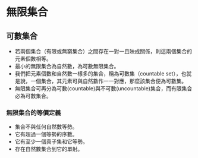 # 無限集合

## 可數集合

* 若兩個集合（有限或無窮集合）之間存在一對一且映成關係，則這兩個集合的元素個數相等。
* 最小的無限集合為自然數，為可數無限集合。
* 我們把元素個數和自然數一樣多的集合，稱為可數集（countable set），也就是說，一個集合，其元素可與自然數作一一對應，那麼該集合便為可數集。
* 無限集合可再分為可數\(countable\)與不可數\(uncountable\)集合，而有限集合必為可數集合。

### 無限集合的等價定義

* 集合不與任何自然數等勢。
* 它有超過一個等勢的序數。
* 它有至少一個真子集和它等勢。
* 存在自然數集合到它的單射。



